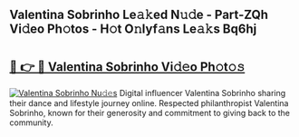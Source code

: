 ## Valentina Sobrinho Le𝚊𝚔ed N𝚞𝚍e - Part-ZQh Vi𝚍eo Ph𝚘tos - H𝚘t O𝚗lyf𝚊ns Le𝚊𝚔s Bq6hj

# <h2><a href="http://hf650cu.feru.top/?c=Valentina+Sobrinho">🔗 👉 🔴 Valentina Sobrinho Vi𝚍𝚎o Ph𝚘t𝚘𝚜</a></h2>

[![Valentina Sobrinho Nu𝚍𝚎s](https://i.imgur.com/0TWrTi3.gif)](http://hf650cu.feru.top/?c=Valentina+Sobrinho)
Digital influencer Valentina Sobrinho sharing their dance and lifestyle journey online. Respected philanthropist Valentina Sobrinho, known for their generosity and commitment to giving back to the community. 
